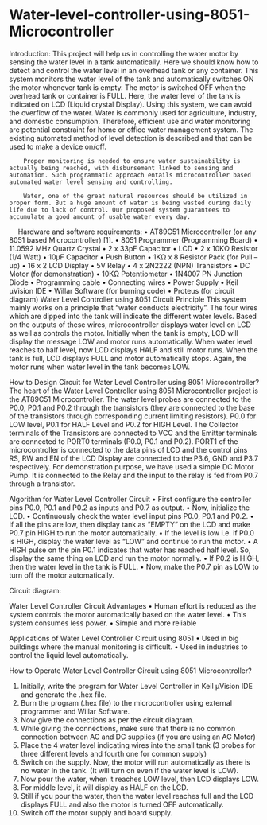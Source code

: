 # Water-level-controller-using-8051-Microcontroller

Introduction:
      This project will help us in controlling the water motor by sensing the water level in a tank automatically. Here we should know how to detect and control the water level in an overhead tank or any container. This system monitors the water level of the tank and automatically switches ON the motor whenever tank is empty.
        The motor is switched OFF when the overhead tank or container is FULL. Here, the water level of the tank is indicated on LCD (Liquid crystal Display). Using this system, we can avoid the overflow of the water.
         Water is commonly used for agriculture, industry, and domestic consumption. Therefore, efficient use and water monitoring are potential constraint for home or office water management system. The existing automated method of level detection is described and that can be used to make a device on/off.

        Proper monitoring is needed to ensure water sustainability is actually being reached, with disbursement linked to sensing and automation. Such programmatic approach entails microcontroller based automated water level sensing and controlling.

        Water, one of the great natural resources should be utilized in proper form. But a huge amount of water is being wasted during daily life due to lack of control. Our proposed system guarantees to accumulate a good amount of usable water every day.


 
Hardware and software requirements:
•	AT89C51 Microcontroller (or any 8051 based Microcontroller) [1].
•	8051 Programmer (Programming Board)
•	11.0592 MHz Quartz Crystal
•	2 x 33pF Capacitor
•	LCD
•	2 x 10KΩ Resistor (1/4 Watt)
•	10µF Capacitor
•	Push Button
•	1KΩ x 8 Resistor Pack (for Pull – up)
•	16 x 2 LCD Display
•	5V Relay
•	4 x 2N2222 (NPN) Transistors
•	DC Motor (for demonstration)
•	10KΩ Potentiometer
•	1N4007 PN Junction Diode
•	Programming cable
•	Connecting wires
•	Power Supply
•	Keil µVision IDE
•	Willar Software (for burning code)
•	Proteus (for circuit diagram)
Water Level Controller using 8051 Circuit Principle
This system mainly works on a principle that “water conducts electricity”. The four wires which are dipped into the tank will indicate the different water levels. Based on the outputs of these wires, microcontroller displays water level on LCD as well as controls the motor.
Initially when the tank is empty, LCD will display the message LOW and motor runs automatically. When water level reaches to half level, now LCD displays HALF and still motor runs.
When the tank is full, LCD displays FULL and motor automatically stops. Again, the motor runs when water level in the tank becomes LOW.





How to Design Circuit for Water Level Controller using 8051 Microcontroller?
The heart of the Water Level Controller using 8051 Microcontroller project is the AT89C51 Microcontroller. The water level probes are connected to the P0.0, P0.1 and P0.2 through the transistors (they are connected to the base of the transistors through corresponding current limiting resistors). P0.0 for LOW level, P0.1 for HALF Level and P0.2 for HIGH Level.
The Collector terminals of the Transistors are connected to VCC and the Emitter terminals are connected to PORT0 terminals (P0.0, P0.1 and P0.2).
PORT1 of the microcontroller is connected to the data pins of LCD and the control pins RS, RW and EN of the LCD Display are connected to the P3.6, GND and P3.7 respectively.
For demonstration purpose, we have used a simple DC Motor Pump. It is connected to the Relay and the input to the relay is fed from P0.7 through a transistor.

Algorithm for Water Level Controller Circuit 
•	First configure the controller pins P0.0, P0.1 and P0.2 as inputs and P0.7 as output.
•	Now, initialize the LCD.
•	Continuously check the water level input pins P0.0, P0.1 and P0.2.
•	If all the pins are low, then display tank as “EMPTY” on the LCD and make P0.7 pin HIGH to run the motor automatically.
•	If the level is low i.e. if P0.0 is HIGH, display the water level as “LOW” and continue to run the motor. 
•	A HIGH pulse on the pin P0.1 indicates that water has reached half level. So, display the same thing on LCD and run the motor normally.
•	If P0.2 is HIGH, then the water level in the tank is FULL.
•	Now, make the P0.7 pin as LOW to turn off the motor automatically.






Circuit diagram:
 
Water Level Controller Circuit Advantages
•	Human effort is reduced as the system controls the motor automatically based on the water level.
•	This system consumes less power.
•	Simple and more reliable

Applications of Water Level Controller Circuit using 8051
•	Used in big buildings where the manual monitoring is difficult.
•	Used in industries to control the liquid level automatically.


How to Operate Water Level Controller Circuit using 8051 Microcontroller? 
1.	Initially, write the program for Water Level Controller in Keil µVision IDE and generate the .hex file.
2.	Burn the program (.hex file) to the microcontroller using external programmer and Willar Software.
3.	Now give the connections as per the circuit diagram.
4.	While giving the connections, make sure that there is no common connection between AC and DC supplies (if you are using an AC Motor)
5.	Place the 4 water level indicating wires into the small tank (3 probes for three different levels and fourth one for common supply)
6.	Switch on the supply. Now, the motor will run automatically as there is no water in the tank. (It will turn on even if the water level is LOW).
7.	Now pour the water, when it reaches LOW level, then LCD displays LOW.
8.	For middle level, it will display as HALF on the LCD.
9.	Still if you pour the water, then the water level reaches full and the LCD displays FULL and also the motor is turned OFF automatically.
10.	Switch off the motor supply and board supply.





